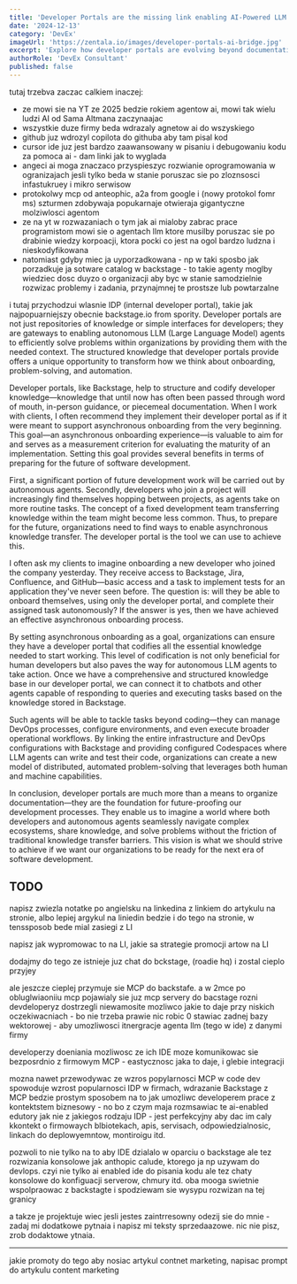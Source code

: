 ```yaml
---
title: 'Developer Portals are the missing link enabling AI-Powered LLM Agents to autonomously develop software in organizations'
date: '2024-12-13'
category: 'DevEx'
imageUrl: 'https://zentala.io/images/developer-portals-ai-bridge.jpg'
excerpt: 'Explore how developer portals are evolving beyond documentation hubs into essential infrastructure for enabling AI agents in software development. Learn why structuring developer knowledge today paves the way for seamless collaboration between human developers and autonomous systems tomorrow, and how this transformation is reshaping our approach to knowledge transfer in technical organizations.'
authorRole: 'DevEx Consultant'
published: false
---
```


tutaj trzebva zaczac calkiem inaczej:

- ze mowi sie na YT ze 2025 bedzie rokiem agentow ai, mowi tak wielu ludzi AI od Sama Altmana zaczynaajac
- wszystkie duze firmy beda wdrazaly agnetow ai do wszyskiego
- github juz wdrozyl copilota do githuba aby tam pisal kod
- cursor ide juz jest bardzo zaawansowany w pisaniu i debugowaniu kodu za pomoca ai - dam linki jak to wyglada
- angeci ai moga znaczaco przyspieszyc rozwianie oprogramowania w ogranizajach jesli tylko beda w stanie poruszac sie po zloznsosci infastukruey i mikro serwisow
- protokolwy mcp od anteophic, a2a from google i (nowy protokol fomr ms) szturmen zdobywaja popukarnaje otwieraja gigantyczne molziwlosci  agentom
- ze na yt w rozwazaniach o tym jak ai mialoby zabrac prace programistom mowi sie o agentach llm ktore musilby poruszac sie po drabinie wiedzy korpoacji, ktora pocki co jest na ogol bardzo ludzna i nieskodyfikowana
- natomiast gdyby miec ja uyporzadkowana - np w taki sposbo jak porzadkuje ja sotware catalog w backstage - to takie agenty moglby wiedziec dosc duyzo o organizacji aby byc w stanie samodzielnie rozwizac problemy i zadania, przynajmnej te prostsze lub powtarzalne

i tutaj przychodzui wlasnie IDP (internal developer portal), takie jak najpopuarniejszy obecnie backstage.io from spority. Developer portals are not just repositories of knowledge or simple interfaces for developers; they are gateways to enabling autonomous LLM (Large Language Model) agents to efficiently solve problems within organizations by providing them with the needed context. The structured knowledge that developer portals provide offers a unique opportunity to transform how we think about onboarding, problem-solving, and automation.

Developer portals, like Backstage, help to structure and codify developer knowledge—knowledge that until now has often been passed through word of mouth, in-person guidance, or piecemeal documentation. When I work with clients, I often recommend they implement their developer portal as if it were meant to support asynchronous onboarding from the very beginning. This goal—an asynchronous onboarding experience—is valuable to aim for and serves as a measurement criterion for evaluating the maturity of an implementation. Setting this goal provides several benefits in terms of preparing for the future of software development.

First, a significant portion of future development work will be carried out by autonomous agents. Secondly, developers who join a project will increasingly find themselves hopping between projects, as agents take on more routine tasks. The concept of a fixed development team transferring knowledge within the team might become less common. Thus, to prepare for the future, organizations need to find ways to enable asynchronous knowledge transfer. The developer portal is the tool we can use to achieve this.

I often ask my clients to imagine onboarding a new developer who joined the company yesterday. They receive access to Backstage, Jira, Confluence, and GitHub—basic access and a task to implement tests for an application they've never seen before. The question is: will they be able to onboard themselves, using only the developer portal, and complete their assigned task autonomously? If the answer is yes, then we have achieved an effective asynchronous onboarding process.

By setting asynchronous onboarding as a goal, organizations can ensure they have a developer portal that codifies all the essential knowledge needed to start working. This level of codification is not only beneficial for human developers but also paves the way for autonomous LLM agents to take action. Once we have a comprehensive and structured knowledge base in our developer portal, we can connect it to chatbots and other agents capable of responding to queries and executing tasks based on the knowledge stored in Backstage.

Such agents will be able to tackle tasks beyond coding—they can manage DevOps processes, configure environments, and even execute broader operational workflows. By linking the entire infrastructure and DevOps configurations with Backstage and providing configured Codespaces where LLM agents can write and test their code, organizations can create a new model of distributed, automated problem-solving that leverages both human and machine capabilities.

In conclusion, developer portals are much more than a means to organize documentation—they are the foundation for future-proofing our development processes. They enable us to imagine a world where both developers and autonomous agents seamlessly navigate complex ecosystems, share knowledge, and solve problems without the friction of traditional knowledge transfer barriers. This vision is what we should strive to achieve if we want our organizations to be ready for the next era of software development.


## TODO

napisz zwiezla notatke po angielsku na linkedina
z linkiem do artykulu na stronie, albo lepiej argykul na liniedin bedzie
i do tego na stronie, w tenssposob bede mial zasiegi z LI

napisz jak wypromowac to na LI, jakie sa strategie promocji artow na LI

dodajmy do tego ze istnieje juz chat do bckstage, (roadie hq) i zostal cieplo przyjey

ale jeszcze cieplej przymuje sie MCP do backstafe. 
a w 2mce po obluglwiaoniiu mcp pojawialy sie juz mcp servery do bacstage
rozni devdeloperyz dostrzegli niewamosite mozliwco jakie to daje
przy niskich oczekiwacniach - bo nie trzeba prawie nic robic  0 stawiac zadnej bazy wektorowej - aby umozliwosci itnergracje agenta llm (tego w ide) z danymi firmy

developerzy doeniania mozliwosc ze ich IDE moze komunikowac sie bezposrdnio z firmowym MCP - eastycznosc jaka to daje, i glebie integracji

mozna nawet przewodywac ze wzros popylarnosci MCP w code dev spowoduje wzrost popularnosci IDP w firmach, wdrazanie Backstage z MCP bedzie prostym sposobem na to jak umozliwc developerem prace z kontektstem biznesowy - no bo z czym maja rozmsawiac te  ai-enabled edutory jak nie z jakiegos rodzaju IDP -  jest perfekcyjny aby dac im caly kkontekt o firmowaych blbiotekach, apis, servisach, odpowiedzialnosic, linkach do deplowyemntow, montiroigu itd.

pozwoli to nie tylko na to aby IDE dzialalo w oparciu o backstage ale tez rozwizania konsolowe jak  anthopic calude, ktorego ja np uzywam do devlops. czyi nie tylko ai enabled ide do pisania kodu ale tez chaty konsolowe do konfiguacji serverow, chmury itd. oba mooga swietnie wspolpraowac z backstagte i spodziewam sie wysypu rozwizan na tej granicy

a takze je projektuje wiec jesli jestes zaintrresowny odezij sie do mnie - zadaj mi dodatkowe pytnaia i napisz mi teksty sprzedaazowe. nic nie pisz, zrob dodaktowe ytnaia. 

---

jakie promoty do tego aby nosiac artykul contnet marketing,
napisac prompt do artykulu content marketing

